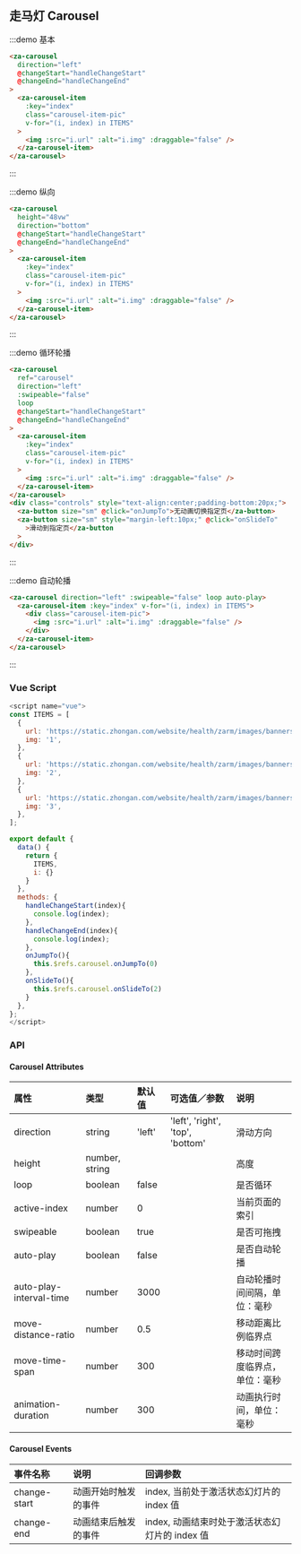 ## 走马灯 Carousel

:::demo 基本

```html
<za-carousel
  direction="left"
  @changeStart="handleChangeStart"
  @changeEnd="handleChangeEnd"
>
  <za-carousel-item
    :key="index"
    class="carousel-item-pic"
    v-for="(i, index) in ITEMS"
  >
    <img :src="i.url" :alt="i.img" :draggable="false" />
  </za-carousel-item>
</za-carousel>
```

:::

:::demo 纵向

```html
<za-carousel
  height="48vw"
  direction="bottom"
  @changeStart="handleChangeStart"
  @changeEnd="handleChangeEnd"
>
  <za-carousel-item
    :key="index"
    class="carousel-item-pic"
    v-for="(i, index) in ITEMS"
  >
    <img :src="i.url" :alt="i.img" :draggable="false" />
  </za-carousel-item>
</za-carousel>
```

:::

:::demo 循环轮播

```html
<za-carousel
  ref="carousel"
  direction="left"
  :swipeable="false"
  loop
  @changeStart="handleChangeStart"
  @changeEnd="handleChangeEnd"
>
  <za-carousel-item
    :key="index"
    class="carousel-item-pic"
    v-for="(i, index) in ITEMS"
  >
    <img :src="i.url" :alt="i.img" :draggable="false" />
  </za-carousel-item>
</za-carousel>
<div class="controls" style="text-align:center;padding-bottom:20px;">
  <za-button size="sm" @click="onJumpTo">无动画切换指定页</za-button>
  <za-button size="sm" style="margin-left:10px;" @click="onSlideTo"
    >滑动到指定页</za-button
  >
</div>
```

:::

:::demo 自动轮播

```html
<za-carousel direction="left" :swipeable="false" loop auto-play>
  <za-carousel-item :key="index" v-for="(i, index) in ITEMS">
    <div class="carousel-item-pic">
      <img :src="i.url" :alt="i.img" :draggable="false" />
    </div>
  </za-carousel-item>
</za-carousel>
```

:::

### Vue Script

```javascript
<script name="vue">
const ITEMS = [
  {
    url: 'https://static.zhongan.com/website/health/zarm/images/banners/1.png',
    img: '1',
  },
  {
    url: 'https://static.zhongan.com/website/health/zarm/images/banners/2.png',
    img: '2',
  },
  {
    url: 'https://static.zhongan.com/website/health/zarm/images/banners/3.png',
    img: '3',
  },
];

export default {
  data() {
    return {
      ITEMS,
      i: {}
    }
  },
  methods: {
    handleChangeStart(index){
      console.log(index);
    },
    handleChangeEnd(index){
      console.log(index);
    },
    onJumpTo(){
      this.$refs.carousel.onJumpTo(0)
    },
    onSlideTo(){
      this.$refs.carousel.onSlideTo(2)
    }
  },
};
</script>
```

### API

#### Carousel Attributes

| 属性                    | 类型           | 默认值 | 可选值／参数                     | 说明                           |
| :---------------------- | :------------- | :----- | :------------------------------- | :----------------------------- |
| direction               | string         | 'left' | 'left', 'right', 'top', 'bottom' | 滑动方向                       |
| height                  | number, string |        |                                  | 高度                           |
| loop                    | boolean        | false  |                                  | 是否循环                       |
| active-index             | number         | 0      |                                  | 当前页面的索引                 |
| swipeable               | boolean        | true   |                                  | 是否可拖拽                     |
| auto-play               | boolean        | false  |                                  | 是否自动轮播                   |
| auto-play-interval-time | number         | 3000   |                                  | 自动轮播时间间隔，单位：毫秒   |
| move-distance-ratio     | number         | 0.5    |                                  | 移动距离比例临界点             |
| move-time-span          | number         | 300    |                                  | 移动时间跨度临界点，单位：毫秒 |
| animation-duration      | number         | 300    |                                  | 动画执行时间，单位：毫秒       |

#### Carousel Events

| 事件名称     | 说明                 | 回调参数                                       |
| :----------- | :------------------- | :--------------------------------------------- |
| change-start | 动画开始时触发的事件 | index, 当前处于激活状态幻灯片的 index 值       |
| change-end   | 动画结束后触发的事件 | index, 动画结束时处于激活状态幻灯片的 index 值 |
